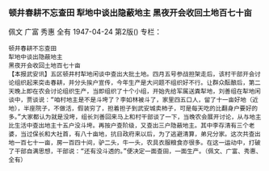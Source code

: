 ### 顿井春耕不忘查田  犁地中谈出隐蔽地主  黑夜开会收回土地百七十亩
佩文  广富  秀惠  全有
1947-04-24
第2版()
专栏：

    顿井春耕不忘查田
    犁地中谈出隐蔽地主
    黑夜开会收回土地百七十亩
    【本报武安讯】五区顿井村犁地闲谈中查出大批土地。四月五号参战担架走后，该村干部开会讨论组织起来突击春耕，并分头挨户宣传，今年生产是大问题不组织好不行。让群众酝酿后，第二天晚上即在农会讨论组织生产，当即组织了十个小组，开始先给军属送粪犁地，刘善组在犁地闲谈中，贾谈说：“咱村地主是不是斗垮了？李如林被斗了，家里四五口人，留了十一亩好地（近地），半座院子，不做活，假装穷了，担着担子到武安城卖柿子，可是每天吃的比翻身户要好的多。”大家都认为就是没垮，组长刘善回来马上和村干部谈了一下，当晚农会展开讨论，从与地主比生活中查出地主十五户没斗垮。再按户查阶级，又查出三户隐蔽地主。其中李存清有三个老婆，当过保长和大社首，有八十亩地，抗日政府来以后，为了逃避清算，弟兄分家。这次共查出地一百七十一亩，房一百四十间，驴二头，牛一头，农具衣服粮食亦很多。在这一运动中，打破了干部自满思想，干部说：“还有没斗透的。”便决定一面查田，一面生产。（佩文、广富、秀惠、全有）
